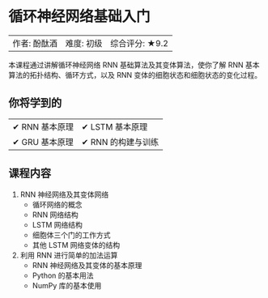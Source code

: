 # 循环神经网络基础入门

<div align="center">
  <table>
    <tr>
      <td>作者: 酚酞酒</td>
      <td>难度: 初级</td>
      <td>综合评分: ★9.2</td>
    </tr>
  </table>
</div>

本课程通过讲解循环神经网络 RNN 基础算法及其变体算法，使你了解 RNN 基本算法的拓扑结构、循环方式，以及 RNN 变体的细胞状态和细胞状态的变化过程。

## 你将学到的

<div align="center">
  <table>
    <tr>
      <td>✔ RNN 基本原理</td>
      <td>✔ LSTM 基本原理</td>
    </tr>
    <tr>
      <td>✔ GRU 基本原理</td>
      <td>✔ RNN 的构建与训练</td>
    </tr>
  </table>
</div>

## 课程内容

1. RNN 神经网络及其变体网络
   - 循环网络的概念
   - RNN 网络结构
   - LSTM 网络结构
   - 细胞体三个门的工作方式
   - 其他 LSTM 网络变体的结构
2. 利用 RNN 进行简单的加法运算
   - RNN 神经网络及其变体的基本原理
   - Python 的基本用法
   - NumPy 库的基本使用
